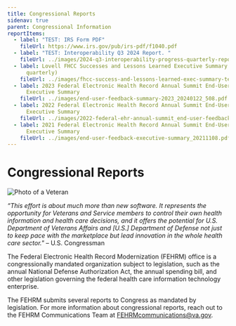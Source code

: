 ```yaml
---
title: Congressional Reports
sidenav: true
parent: Congressional Information
reportItems:
  - label: "TEST: IRS Form PDF"
    fileUrl: https://www.irs.gov/pub/irs-pdf/f1040.pdf
  - label: "TEST: Interoperability Q3 2024 Report. "
    fileUrl: ../images/2024-q3-interoperability-progress-quarterly-report_final-05nov2024-_508ed.pdf
  - label: Lovell FHCC Successes and Lessons Learned Executive Summary (updated
      quarterly)
    fileUrl: ../images/fhcc-success-and-lessons-learned-exec-summary-text-6.28.24_508ed.pdf
  - label: 2023 Federal Electronic Health Record Annual Summit End-User Feedback
      Executive Summary
    fileUrl: ../images/end-user-feedback-summary-2023_20240122_508.pdf
  - label: 2022 Federal Electronic Health Record Annual Summit End-User Feedback
      Executive Summary
    fileUrl: ../images/2022-federal-ehr-annual-summit_end-user-feedback-summary_20230110_508.pdf
  - label: 2021 Federal Electronic Health Record Annual Summit End-User Feedback
      Executive Summary
    fileUrl: ../images/end-user-feedback-executive-summary_20211108.pdf
---
```

# Congressional Reports

![Photo of a Veteran](/images/1000w_q95-4-.jpg)

_“This effort is about much more than new software. It represents the opportunity for Veterans and Service members to control their own health information and health care decisions, and it offers the potential for U.S. Department of Veterans Affairs and [U.S.] Department of Defense not just to keep pace with the marketplace but lead innovation in the whole health care sector."_ – U.S. Congressman

The Federal Electronic Health Record Modernization (FEHRM) office is a congressionally mandated organization subject to legislation, such as the annual National Defense Authorization Act, the annual spending bill, and other legislation governing the federal health care information technology enterprise.

The FEHRM submits several reports to Congress as mandated by legislation. For more information about congressional reports, reach out to the FEHRM Communications Team at FEHRMcommunications@va.gov. 
